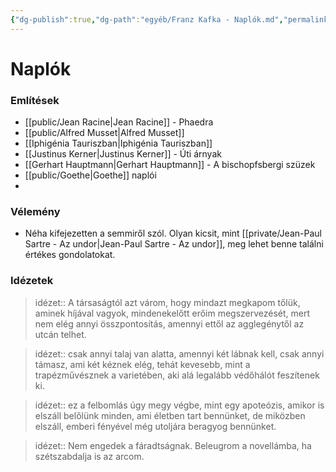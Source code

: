 ```yaml
---
{"dg-publish":true,"dg-path":"egyéb/Franz Kafka - Naplók.md","permalink":"/egyeb/franz-kafka-naplok/","title":"Naplók"}
---
```


# Naplók
### Említések
- [[public/Jean Racine\|Jean Racine]] - Phaedra
- [[public/Alfred Musset\|Alfred Musset]]
- [[Iphigénia Tauriszban\|Iphigénia Tauriszban]]
- [[Justinus Kerner\|Justinus Kerner]] - Úti árnyak
- [[Gerhart Hauptmann\|Gerhart Hauptmann]] - A bischopfsbergi szüzek
- [[public/Goethe\|Goethe]] naplói
- 
### Vélemény

- Néha kifejezetten a semmiről szól. Olyan kicsit, mint [[private/Jean-Paul Sartre - Az undor\|Jean-Paul Sartre - Az undor]], meg lehet benne találni értékes gondolatokat.
### Idézetek
> idézet:: A társaságtól azt várom, hogy mindazt megkapom tőlük, aminek híjával vagyok, mindenekelőtt erőim megszervezését, mert nem elég annyi összpontosítás, amennyi ettől az agglegénytől az utcán telhet.

> idézet:: csak annyi talaj van alatta, amennyi két lábnak kell, csak annyi támasz, ami két kéznek elég, tehát kevesebb, mint a trapézművésznek a varietében, aki alá legalább védőhálót feszítenek ki.

> idézet:: ez a felbomlás úgy megy végbe, mint egy apoteózis, amikor is elszáll belőlünk minden, ami életben tart bennünket, de miközben elszáll, emberi fényével még utoljára beragyog bennünket.

> idézet:: Nem engedek a fáradtságnak. Beleugrom a novellámba, ha szétszabdalja is az arcom.

> 